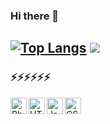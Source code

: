 ### Hi there 👋

[![Top Langs](https://github-readme-stats.vercel.app/api/top-langs/?username=turkayaltintas&layout=compact)](https://github.com/turkayaltintas/github-readme-stats)
[![](https://github-readme-stats.vercel.app/api?username=turkayaltintas)](https://github.com/turkayaltintas/github-readme-stats)
---
### ⚡⚡⚡⚡⚡⚡

<img align="left" alt="Php" width="26px" src="http://turkayaltintas.com/site/uploads/2021/Dec/20/php(1)%20(2).png" />
<img align="left" alt="HTML5" width="26px" src="http://turkayaltintas.com/site/uploads/2021/Dec/20/html-5.png" />
<img align="left" alt="JavaScript" width="26px" src="http://turkayaltintas.com/site/uploads/2021/Dec/20/javascript.png" />
<img align="left" alt="CSS3" width="26px" src="http://turkayaltintas.com/site/uploads/2021/Dec/20/css-3%20(2).png" />










<!--
**turkayaltintas/turkayaltintas** is a ✨ _special_ ✨ repository because its `README.md` (this file) appears on your GitHub profile.
Here are some ideas to get you started:

- 🔭 I’m currently working on ...
- 🌱 I’m currently learning ...
- 👯 I’m looking to collaborate on ...
- 🤔 I’m looking for help with ...
- 💬 Ask me about ...
- 📫 How to reach me: ...
- 😄 Pronouns: ...
- ⚡ Fun fact: ...
-->
